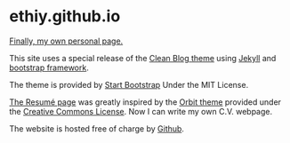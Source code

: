 # ethiy.github.io

[Finally, my own personal page.](http://ethiy.github.io)

This site uses a special release of the [Clean Blog theme](https://github.com/BlackrockDigital/startbootstrap-clean-blog-jekyll) using [Jekyll](https://jekyllrb.com) and [bootstrap framework](http://getbootstrap.com).

The theme is provided by [Start Bootstrap](https://startbootstrap.com) Under the MIT License.

[The Resumé page](http://ethiy.github.io/about) was greatly inspired by the [Orbit theme](https://github.com/xriley/Orbit-Theme) provided under the [Creative Commons License](https://creativecommons.org/licenses/by/3.0).
Now I can write my own C.V. webpage.


The website is hosted free of charge by [Github](https://github.com).
